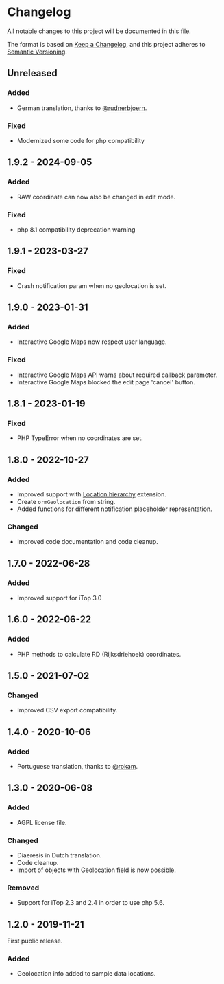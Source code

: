 # Changelog

All notable changes to this project will be documented in this file.

The format is based on [Keep a Changelog](https://keepachangelog.com/en/1.0.0/),
and this project adheres to [Semantic Versioning](https://semver.org/spec/v2.0.0.html).

## Unreleased

### Added

- German translation, thanks to [@rudnerbjoern](https://github.com/rudnerbjoern).

### Fixed

- Modernized some code for php compatibility

## 1.9.2 - 2024-09-05

### Added

- RAW coordinate can now also be changed in edit mode.

### Fixed

- php 8.1 compatibility deprecation warning

## 1.9.1 - 2023-03-27

### Fixed

- Crash notification param when no geolocation is set.

## 1.9.0  - 2023-01-31

### Added

- Interactive Google Maps now respect user language.

### Fixed

- Interactive Google Maps API warns about required callback parameter.
- Interactive Google Maps blocked the edit page 'cancel' button.

## 1.8.1 - 2023-01-19

### Fixed

- PHP TypeError when no coordinates are set.

## 1.8.0 - 2022-10-27

### Added

- Improved support with [Location hierarchy](https://www.itophub.io/wiki/page?id=extensions:combodo-location-hierarchy) extension.
- Create `ormGeolocation` from string.
- Added functions for different notification placeholder representation.

### Changed

- Improved code documentation and code cleanup.

## 1.7.0 - 2022-06-28

### Added

- Improved support for iTop 3.0

## 1.6.0 - 2022-06-22

### Added

- PHP methods to calculate RD (Rijksdriehoek) coordinates.

## 1.5.0 - 2021-07-02

### Changed

- Improved CSV export compatibility.

## 1.4.0 - 2020-10-06

### Added

- Portuguese translation, thanks to [@rokam](https://www.transifex.com/user/profile/rokam/).

## 1.3.0 - 2020-06-08

### Added

- AGPL license file.

### Changed

- Diaeresis in Dutch translation.
- Code cleanup.
- Import of objects with Geolocation field is now possible.

### Removed

- Support for iTop 2.3 and 2.4 in order to use php 5.6.

## 1.2.0 - 2019-11-21

First public release.

### Added

- Geolocation info added to sample data locations.

